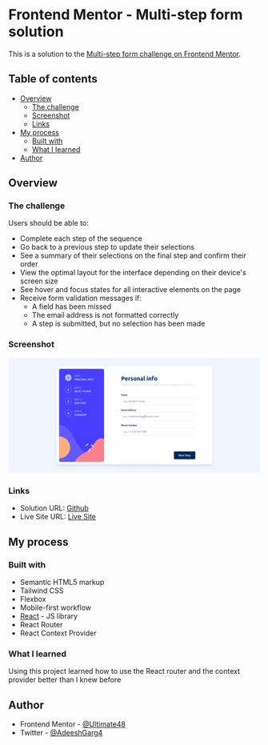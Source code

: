 # Frontend Mentor - Multi-step form solution

This is a solution to the [Multi-step form challenge on Frontend Mentor](https://www.frontendmentor.io/challenges/multistep-form-YVAnSdqQBJ). 

## Table of contents

- [Overview](#overview)
  - [The challenge](#the-challenge)
  - [Screenshot](#screenshot)
  - [Links](#links)
- [My process](#my-process)
  - [Built with](#built-with)
  - [What I learned](#what-i-learned)
- [Author](#author)

## Overview

### The challenge

Users should be able to:

- Complete each step of the sequence
- Go back to a previous step to update their selections
- See a summary of their selections on the final step and confirm their order
- View the optimal layout for the interface depending on their device's screen size
- See hover and focus states for all interactive elements on the page
- Receive form validation messages if:
  - A field has been missed
  - The email address is not formatted correctly
  - A step is submitted, but no selection has been made

### Screenshot

![](./screenshot.png)

### Links

- Solution URL: [Github](https://github.com/Ultimate48/multi-step-form-main)
- Live Site URL: [Live Site](https://multi-step-form-dkmc.onrender.com)

## My process

### Built with

- Semantic HTML5 markup
- Tailwind CSS
- Flexbox
- Mobile-first workflow
- [React](https://reactjs.org/) - JS library
- React Router
- React Context Provider

### What I learned

Using this project learned how to use the React router and the context provider better than I knew before

## Author

- Frontend Mentor - [@Ultimate48](https://www.frontendmentor.io/profile/Ultimate48)
- Twitter - [@AdeeshGarg4](https://www.twitter.com/AdeeshGarg4)